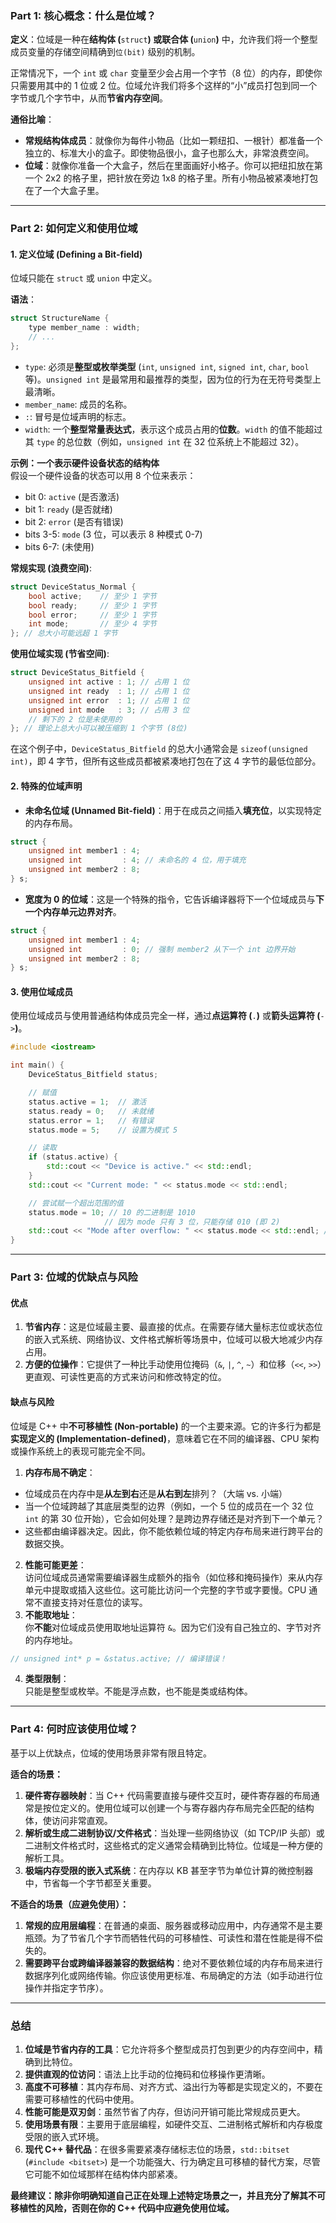 
### Part 1: 核心概念：什么是位域？

**定义**：位域是一种在**结构体 (**`struct`**) 或联合体 (**`union`**)** 中，允许我们将一个整型成员变量的存储空间精确到`位(bit)` 级别的机制。

正常情况下，一个 `int` 或 `char` 变量至少会占用一个字节（8 位）的内存，即使你只需要用其中的 1 位或 2 位。位域允许我们将多个这样的“小”成员打包到同一个字节或几个字节中，从而**节省内存空间**。

**通俗比喻**：

- **常规结构体成员**：就像你为每件小物品（比如一颗纽扣、一根针）都准备一个独立的、标准大小的盒子。即使物品很小，盒子也那么大，非常浪费空间。
- **位域**：就像你准备一个大盒子，然后在里面画好小格子。你可以把纽扣放在第一个 2x2 的格子里，把针放在旁边 1x8 的格子里。所有小物品被紧凑地打包在了一个大盒子里。

---

### Part 2: 如何定义和使用位域

#### 1. 定义位域 (Defining a Bit-field)

位域只能在 `struct` 或 `union` 中定义。

**语法**：

```cpp
struct StructureName {
    type member_name : width;
    // ...
};
```

- `type`: 必须是**整型或枚举类型** (`int`, `unsigned int`, `signed int`, `char`, `bool` 等)。`unsigned int` 是最常用和最推荐的类型，因为位的行为在无符号类型上最清晰。
- `member_name`: 成员的名称。
- `:`: 冒号是位域声明的标志。
- `width`: 一个**整型常量表达式**，表示这个成员占用的**位数**。`width` 的值不能超过其 `type` 的总位数（例如，`unsigned int` 在 32 位系统上不能超过 32）。

**示例：一个表示硬件设备状态的结构体**  
假设一个硬件设备的状态可以用 8 个位来表示：

- bit 0: `active` (是否激活)
- bit 1: `ready` (是否就绪)
- bit 2: `error` (是否有错误)
- bits 3-5: `mode` (3 位，可以表示 8 种模式 0-7)
- bits 6-7: (未使用)

**常规实现 (浪费空间)**:

```cpp
struct DeviceStatus_Normal {
    bool active;    // 至少 1 字节
    bool ready;     // 至少 1 字节
    bool error;     // 至少 1 字节
    int mode;       // 至少 4 字节
}; // 总大小可能远超 1 字节
```

**使用位域实现 (节省空间)**:

```cpp
struct DeviceStatus_Bitfield {
    unsigned int active : 1; // 占用 1 位
    unsigned int ready  : 1; // 占用 1 位
    unsigned int error  : 1; // 占用 1 位
    unsigned int mode   : 3; // 占用 3 位
    // 剩下的 2 位是未使用的
}; // 理论上总大小可以被压缩到 1 个字节 (8位)
```

在这个例子中，`DeviceStatus_Bitfield` 的总大小通常会是 `sizeof(unsigned int)`，即 4 字节，但所有这些成员都被紧凑地打包在了这 4 字节的最低位部分。

#### 2. 特殊的位域声明

- **未命名位域 (Unnamed Bit-field)**：用于在成员之间插入**填充位**，以实现特定的内存布局。

```cpp
struct {
    unsigned int member1 : 4;
    unsigned int         : 4; // 未命名的 4 位，用于填充
    unsigned int member2 : 8;
} s;
```

- **宽度为 0 的位域**：这是一个特殊的指令，它告诉编译器将下一个位域成员与**下一个内存单元边界对齐**。

```cpp
struct {
    unsigned int member1 : 4;
    unsigned int         : 0; // 强制 member2 从下一个 int 边界开始
    unsigned int member2 : 8;
} s;
```

#### 3. 使用位域成员

使用位域成员与使用普通结构体成员完全一样，通过**点运算符 (**`.`**)** 或**箭头运算符 (**`->`**)**。

```cpp
#include <iostream>

int main() {
    DeviceStatus_Bitfield status;

    // 赋值
    status.active = 1;  // 激活
    status.ready = 0;   // 未就绪
    status.error = 1;   // 有错误
    status.mode = 5;    // 设置为模式 5

    // 读取
    if (status.active) {
        std::cout << "Device is active." << std::endl;
    }
    std::cout << "Current mode: " << status.mode << std::endl;

    // 尝试赋一个超出范围的值
    status.mode = 10; // 10 的二进制是 1010
                     // 因为 mode 只有 3 位，只能存储 010 (即 2)
    std::cout << "Mode after overflow: " << status.mode << std::endl; // 输出 2 (行为由实现定义)
}
```

---

### Part 3: 位域的优缺点与风险

#### 优点

1. **节省内存**：这是位域最主要、最直接的优点。在需要存储大量标志位或状态位的嵌入式系统、网络协议、文件格式解析等场景中，位域可以极大地减少内存占用。
2. **方便的位操作**：它提供了一种比手动使用位掩码（`&`, `|`, `^`, `~`）和位移（`<<`, `>>`）更直观、可读性更高的方式来访问和修改特定的位。

#### 缺点与风险

位域是 C++ 中**不可移植性 (Non-portable)** 的一个主要来源。它的许多行为都是**实现定义的 (Implementation-defined)**，意味着它在不同的编译器、CPU 架构或操作系统上的表现可能完全不同。

1. **内存布局不确定**：

- 位域成员在内存中是**从左到右**还是**从右到左**排列？（大端 vs. 小端）
- 当一个位域跨越了其底层类型的边界（例如，一个 5 位的成员在一个 32 位 `int` 的第 30 位开始），它会如何处理？是跨边界存储还是对齐到下一个单元？
- 这些都由编译器决定。因此，你不能依赖位域的特定内存布局来进行跨平台的数据交换。

2. **性能可能更差**：  
    访问位域成员通常需要编译器生成额外的指令（如位移和掩码操作）来从内存单元中提取或插入这些位。这可能比访问一个完整的字节或字要慢。CPU 通常不直接支持对任意位的读写。
3. **不能取地址**：  
    你**不能**对位域成员使用取地址运算符 `&`。因为它们没有自己独立的、字节对齐的内存地址。

```cpp
// unsigned int* p = &status.active; // 编译错误！
```

4. **类型限制**：  
    只能是整型或枚举。不能是浮点数，也不能是类或结构体。

---

### Part 4: 何时应该使用位域？

基于以上优缺点，位域的使用场景非常有限且特定。

**适合的场景：**

1. **硬件寄存器映射**：当 C++ 代码需要直接与硬件交互时，硬件寄存器的布局通常是按位定义的。使用位域可以创建一个与寄存器内存布局完全匹配的结构体，使访问非常直观。
2. **解析或生成二进制协议/文件格式**：当处理一些网络协议（如 TCP/IP 头部）或二进制文件格式时，这些格式的定义通常会精确到比特位。位域是一种方便的解析工具。
3. **极端内存受限的嵌入式系统**：在内存以 KB 甚至字节为单位计算的微控制器中，节省每一个字节都至关重要。

**不适合的场景（应避免使用）：**

1. **常规的应用层编程**：在普通的桌面、服务器或移动应用中，内存通常不是主要瓶颈。为了节省几个字节而牺牲代码的可移植性、可读性和潜在性能是得不偿失的。
2. **需要跨平台或跨编译器兼容的数据结构**：绝对不要依赖位域的内存布局来进行数据序列化或网络传输。你应该使用更标准、布局确定的方法（如手动进行位操作并指定字节序）。

---

### 总结

1. **位域是节省内存的工具**：它允许将多个整型成员打包到更少的内存空间中，精确到比特位。
2. **提供直观的位访问**：语法上比手动的位掩码和位移操作更清晰。
3. **高度不可移植**：其内存布局、对齐方式、溢出行为等都是实现定义的，不要在需要可移植性的代码中使用。
4. **性能可能是双刃剑**：虽然节省了内存，但访问开销可能比常规成员更大。
5. **使用场景有限**：主要用于底层编程，如硬件交互、二进制格式解析和内存极度受限的嵌入式环境。
6. **现代 C++ 替代品**：在很多需要紧凑存储标志位的场景，`std::bitset` (`#include <bitset>`) 是一个功能强大、行为确定且可移植的替代方案，尽管它可能不如位域那样在结构体内部紧凑。

**最终建议：除非你明确知道自己正在处理上述特定场景之一，并且充分了解其不可移植性的风险，否则在你的 C++ 代码中应避免使用位域。**
